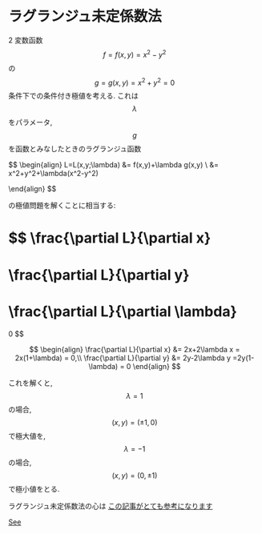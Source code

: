 # ラグランジュ未定係数法

2 変数函数 $$f=f(x,y)=x^2-y^2$$ の $$g=g(x,y)=x^2+y^2=0$$ 条件下での条件付き極値を考える. これは $$\lambda$$ をパラメータ, $$g$$ を函数とみなしたときのラグランジュ函数

$$
\begin{align}
L=L(x,y;\lambda)
&= f(x,y)+\lambda g(x,y) \\
&= x^2+y^2+\lambda(x^2-y^2)

\end{align}
$$

の極値問題を解くことに相当する:

$$
\frac{\partial L}{\partial x}
=
\frac{\partial L}{\partial y}
=
\frac{\partial L}{\partial \lambda}
=
0
$$

$$
\begin{align}
\frac{\partial L}{\partial x}
&= 2x+2\lambda x = 2x(1+\lambda) = 0,\\
\frac{\partial L}{\partial y}
&=
2y-2\lambda y =2y(1-\lambda) = 0
\end{align}
$$

これを解くと, $$\lambda=1$$ の場合, $$(x,y)=(\pm 1,0)$$ で極大値を, $$\lambda=-1$$ の場合, $$(x,y)=(0,\pm 1)$$ で極小値をとる. 

ラグランジュ未定係数法の心は
[この記事がとても参考になります](http://www.yunabe.jp/docs/lagrange_multiplier.html)

[See](https://gist.github.com/terasakisatoshi/1efa34e74be83ee73c7ca5c9cc381c3a)

<script src="https://gist.github.com/terasakisatoshi/1efa34e74be83ee73c7ca5c9cc381c3a.js"></script>
